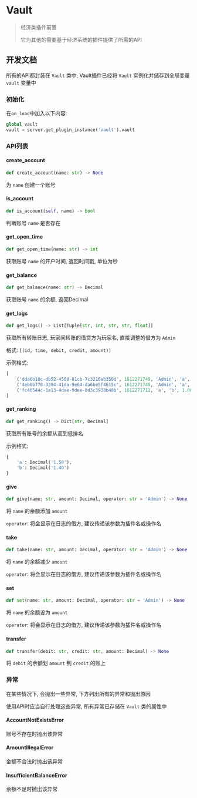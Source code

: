 # Vault

> 经济类插件前置
>
> 它为其他的需要基于经济系统的插件提供了所需的API

## 开发文档

所有的API都封装在 `Vault` 类中, Vault插件已经将 `Vault` 实例化并储存到全局变量 `vault` 变量中

### 初始化

在`on_load`中加入以下内容:

```python
global vault
vault = server.get_plugin_instance('vault').vault
```

### API列表

#### create_account

```python
def create_account(name: str) -> None
```

为 `name` 创建一个账号

#### is_account

```python
def is_account(self, name) -> bool
```

判断账号 `name` 是否存在

#### get_open_time

```python
def get_open_time(name: str) -> int
```

获取账号 `name` 的开户时间, 返回时间戳, 单位为秒

#### get_balance

```python
def get_balance(name: str) -> Decimal
```

获取账号 `name` 的余额, 返回Decimal

#### get_logs

```python
def get_logs() -> List[Tuple[str, int, str, str, float]]
```

获取所有转账日志, 玩家间转账的借贷方为玩家名, 直接调整的借方为 `Admin`

格式: `[(id, time, debit, credit, amount)]`

示例格式:

```python
[
    ('dda6b10c-db52-4508-81cb-7c3216eb350d', 1612271749, 'Admin', 'a', 1.20),
    ('4eb0b778-3394-41da-9e64-da6be5f4615c', 1612271749, 'Admin', 'a', -1.20),
    ('fc46544c-1a13-4dae-9dee-0d3c3938b48b', 1612271711, 'a', 'b', 1.00)
]
```

#### get_ranking

```python
def get_ranking() -> Dict[str, Decimal]
```

获取所有账号的余额从高到低排名

示例格式:

```python
{
    'a': Decimal('1.50'),
    'b': Decimal('1.40')
}
```

#### give

```python
def give(name: str, amount: Decimal, operator: str = 'Admin') -> None
```

将 `name` 的余额添加 `amount`

`operator`: 将会显示在日志的借方, 建议传递该参数为插件名或操作名

#### take

```python
def take(name: str, amount: Decimal, operator: str = 'Admin') -> None
```

将 `name` 的余额减少 `amount`

`operator`: 将会显示在日志的借方, 建议传递该参数为插件名或操作名

#### set

```python
def set(name: str, amount: Decimal, operator: str = 'Admin') -> None
```

将 `name` 的余额设为 `amount`

`operator`: 将会显示在日志的借方, 建议传递该参数为插件名或操作名

#### transfer

```python
def transfer(debit: str, credit: str, amount: Decimal) -> None
```

将 `debit` 的余额划 `amount` 到 `credit` 的账上

### 异常

在某些情况下, 会抛出一些异常, 下方列出所有的异常和抛出原因

使用API时应当自行处理这些异常, 所有异常已存储在 `Vault` 类的属性中

#### AccountNotExistsError

账号不存在时抛出该异常

#### AmountIllegalError

金额不合法时抛出该异常

#### InsufficientBalanceError

余额不足时抛出该异常
